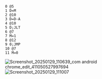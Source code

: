 

    0 @5 
    1 D=M 
    2 @10 
    3 D=D-A 
    4 @10 
    5 D;JLT 
    6 @7 
    7 M=1 
    8 @12 
    9 0;JMP 
    10 @7 
    11 M=0

![Screenshot_20250129_110639_com android chrome_edit_411050527997694](https://github.com/user-attachments/assets/c178c6fb-863c-420d-85b8-b5b3cad487a5)
![Screenshot_20250129_111007](https://github.com/user-attachments/assets/69991661-aa4d-4f64-99ea-1423a29fd35a)
